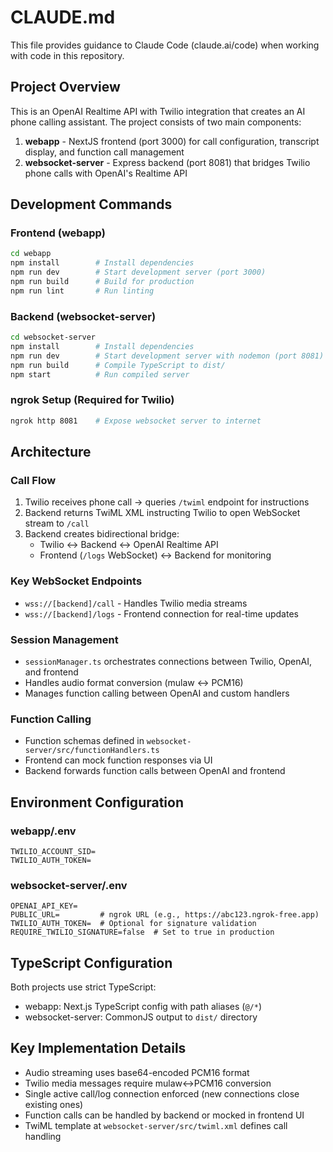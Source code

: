 # CLAUDE.md

This file provides guidance to Claude Code (claude.ai/code) when working with code in this repository.

## Project Overview

This is an OpenAI Realtime API with Twilio integration that creates an AI phone calling assistant. The project consists of two main components:

1. **webapp** - NextJS frontend (port 3000) for call configuration, transcript display, and function call management
2. **websocket-server** - Express backend (port 8081) that bridges Twilio phone calls with OpenAI's Realtime API

## Development Commands

### Frontend (webapp)
```bash
cd webapp
npm install        # Install dependencies
npm run dev        # Start development server (port 3000)
npm run build      # Build for production
npm run lint       # Run linting
```

### Backend (websocket-server)
```bash
cd websocket-server
npm install        # Install dependencies  
npm run dev        # Start development server with nodemon (port 8081)
npm run build      # Compile TypeScript to dist/
npm start          # Run compiled server
```

### ngrok Setup (Required for Twilio)
```bash
ngrok http 8081    # Expose websocket server to internet
```

## Architecture

### Call Flow
1. Twilio receives phone call → queries `/twiml` endpoint for instructions
2. Backend returns TwiML XML instructing Twilio to open WebSocket stream to `/call`
3. Backend creates bidirectional bridge:
   - Twilio ↔ Backend ↔ OpenAI Realtime API
   - Frontend (`/logs` WebSocket) ↔ Backend for monitoring

### Key WebSocket Endpoints
- `wss://[backend]/call` - Handles Twilio media streams
- `wss://[backend]/logs` - Frontend connection for real-time updates

### Session Management
- `sessionManager.ts` orchestrates connections between Twilio, OpenAI, and frontend
- Handles audio format conversion (mulaw ↔ PCM16)
- Manages function calling between OpenAI and custom handlers

### Function Calling
- Function schemas defined in `websocket-server/src/functionHandlers.ts`
- Frontend can mock function responses via UI
- Backend forwards function calls between OpenAI and frontend

## Environment Configuration

### webapp/.env
```
TWILIO_ACCOUNT_SID=
TWILIO_AUTH_TOKEN=
```

### websocket-server/.env
```
OPENAI_API_KEY=
PUBLIC_URL=         # ngrok URL (e.g., https://abc123.ngrok-free.app)
TWILIO_AUTH_TOKEN=  # Optional for signature validation
REQUIRE_TWILIO_SIGNATURE=false  # Set to true in production
```

## TypeScript Configuration

Both projects use strict TypeScript:
- webapp: Next.js TypeScript config with path aliases (`@/*`)
- websocket-server: CommonJS output to `dist/` directory

## Key Implementation Details

- Audio streaming uses base64-encoded PCM16 format
- Twilio media messages require mulaw↔PCM16 conversion
- Single active call/log connection enforced (new connections close existing ones)
- Function calls can be handled by backend or mocked in frontend UI
- TwiML template at `websocket-server/src/twiml.xml` defines call handling